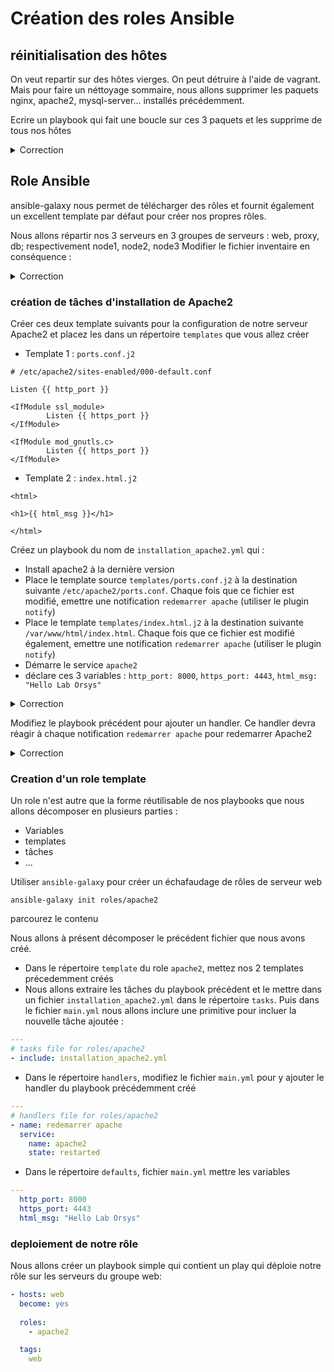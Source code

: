 # Création des roles Ansible

## réinitialisation des hôtes

On veut repartir sur des hôtes vierges. On peut détruire à l'aide de vagrant.
Mais pour faire un néttoyage sommaire, nous allons supprimer les paquets nginx, apache2, mysql-server... installés précédemment.

Ecrire un playbook qui fait une boucle sur ces 3 paquets et les supprime de tous nos hôtes

<details><summary>Correction</summary>

```yaml
---
- name: Suppression des paquets
  hosts: all
  become: yes  # Use 'become' to execute with sudo or root privileges

  vars:
    paquet_a_supprimer:
      - nginx
      - apache
      - mysql-server

  tasks:
    - name: suppression de paquets
      apt:
        name: "{{ item }}"
        state: absent
      with_items: "{{ paquet_a_supprimer }}"
```

</details>

## Role Ansible

ansible-galaxy nous permet de télécharger des rôles et fournit également un excellent template par défaut pour créer nos propres rôles.

Nous allons répartir nos 3 serveurs en 3 groupes de serveurs : web, proxy, db; respectivement node1, node2, node3
Modifier le fichier inventaire en conséquence : 

<details><summary>Correction</summary>

```yaml
[web]
node1
[proxy]
node2
[db]
node3
```

</details>


### création de tâches d'installation de Apache2

Créer ces deux template suivants pour la configuration de notre serveur Apache2 et placez les dans un répertoire `templates` que vous allez créer

* Template 1 : `ports.conf.j2`
```
# /etc/apache2/sites-enabled/000-default.conf

Listen {{ http_port }}

<IfModule ssl_module>
        Listen {{ https_port }}
</IfModule>

<IfModule mod_gnutls.c>
        Listen {{ https_port }}
</IfModule>
```

* Template 2 : `index.html.j2`

```
<html>

<h1>{{ html_msg }}</h1>

</html>
```

Créez un playbook du nom de `installation_apache2.yml` qui :

* Install apache2 à la dernière version
* Place le template source `templates/ports.conf.j2` à la destination suivante `/etc/apache2/ports.conf`. Chaque fois que ce fichier est modifié, emettre une notification `redemarrer apache` (utiliser le plugin `notify`)
* Place le template `templates/index.html.j2` à la destination suivante `/var/www/html/index.html`. Chaque fois que ce fichier est modifié également, emettre une notification `redemarrer apache` (utiliser le plugin `notify`)
* Démarre le service `apache2`
* déclare ces 3 variables : `http_port: 8000`, `https_port: 4443`, `html_msg: "Hello Lab Orsys"`

<details><summary>Correction</summary>

```yaml
- hosts: web
  become: yes

  vars:
    http_port: 8000
    https_port: 4443
    html_msg: "Hello Lab Orsys"

  tasks:
    - name: installation apache2 dernière version
      apt: name=apache2 state=latest

    - name: ecrire fichier config apache2 ports.conf
      template:
        src: templates/ports.conf.j2
        dest: /etc/apache2/ports.conf
      notify: redemarrer apache

    - name: fichier index.html basic
      template:
        src: templates/index.html.j2
        dest: /var/www/html/index.html
      notify:
      - redemarrer apache

    - name: S'assuré que Apache est démarré
      service:
        name: apache2
        state: started
```

</details>

Modifiez le playbook précédent pour ajouter un handler. Ce handler devra réagir à chaque notification `redemarrer apache` pour redemarrer Apache2

<details><summary>Correction</summary>

```yaml
- hosts: web
  become: yes

  vars:
    http_port: 8000
    https_port: 4443
    html_msg: "Hello Lab Orsys"

  tasks:
    - name: installation apache2 dernière version
      apt: name=apache2 state=latest

    - name: ecrire fichier config apache2 ports.conf
      template:
        src: templates/ports.conf.j2
        dest: /etc/apache2/ports.conf
      notify: redemarrer apache

    - name: fichier index.html basic
      template:
        src: templates/index.html.j2
        dest: /var/www/html/index.html
      notify:
      - redemarrer apache

    - name: S'assuré que Apache est démarré
      service:
        name: apache2
        state: started
    
  handlers:
    - name: redemarrer apache
      service:
        name: apache2
        state: restarted
```

</details>


### Creation d'un role template

Un role n'est autre que la forme réutilisable de nos playbooks que nous allons décomposer en plusieurs parties :
* Variables
* templates
* tâches
* ...

Utiliser `ansible-galaxy` pour créer un échafaudage de rôles de serveur web

```
ansible-galaxy init roles/apache2
```

parcourez le contenu

Nous allons à présent décomposer le précédent fichier que nous avons créé.

* Dans le répertoire `template` du role `apache2`, mettez nos 2 templates précedemment créés
* Nous allons extraire les tâches du playbook précédent et le mettre dans un fichier `installation_apache2.yml` dans le répertoire `tasks`. Puis dans le fichier `main.yml` nous allons inclure une primitive pour incluer la nouvelle tâche ajoutée : 

```yaml
---
# tasks file for roles/apache2
- include: installation_apache2.yml
```

* Dans le répertoire `handlers`, modifiez le fichier `main.yml` pour y ajouter le handler du playbook précédemment créé

```yaml
---
# handlers file for roles/apache2
- name: redemarrer apache
  service:
    name: apache2
    state: restarted
```

* Dans le répertoire `defaults`, fichier `main.yml` mettre les variables

```yaml
---
  http_port: 8000
  https_port: 4443
  html_msg: "Hello Lab Orsys"
```

### deploiement de notre rôle

Nous allons créer un playbook simple qui contient un play qui déploie notre rôle sur les serveurs du groupe web:

```yaml
- hosts: web
  become: yes
  
  roles:
    - apache2

  tags:
    web
```